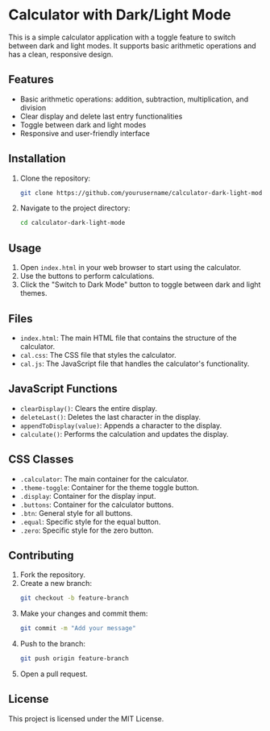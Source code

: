 # Calculator with Dark/Light Mode

This is a simple calculator application with a toggle feature to switch between dark and light modes. It supports basic arithmetic operations and has a clean, responsive design.

## Features

- Basic arithmetic operations: addition, subtraction, multiplication, and division
- Clear display and delete last entry functionalities
- Toggle between dark and light modes
- Responsive and user-friendly interface

## Installation

1. Clone the repository:
    ```bash
    git clone https://github.com/yourusername/calculator-dark-light-mode.git
    ```
2. Navigate to the project directory:
    ```bash
    cd calculator-dark-light-mode
    ```

## Usage

1. Open `index.html` in your web browser to start using the calculator.
2. Use the buttons to perform calculations.
3. Click the "Switch to Dark Mode" button to toggle between dark and light themes.

## Files

- `index.html`: The main HTML file that contains the structure of the calculator.
- `cal.css`: The CSS file that styles the calculator.
- `cal.js`: The JavaScript file that handles the calculator's functionality.

## JavaScript Functions

- `clearDisplay()`: Clears the entire display.
- `deleteLast()`: Deletes the last character in the display.
- `appendToDisplay(value)`: Appends a character to the display.
- `calculate()`: Performs the calculation and updates the display.

## CSS Classes

- `.calculator`: The main container for the calculator.
- `.theme-toggle`: Container for the theme toggle button.
- `.display`: Container for the display input.
- `.buttons`: Container for the calculator buttons.
- `.btn`: General style for all buttons.
- `.equal`: Specific style for the equal button.
- `.zero`: Specific style for the zero button.

## Contributing

1. Fork the repository.
2. Create a new branch:
    ```bash
    git checkout -b feature-branch
    ```
3. Make your changes and commit them:
    ```bash
    git commit -m "Add your message"
    ```
4. Push to the branch:
    ```bash
    git push origin feature-branch
    ```
5. Open a pull request.

## License

This project is licensed under the MIT License.


